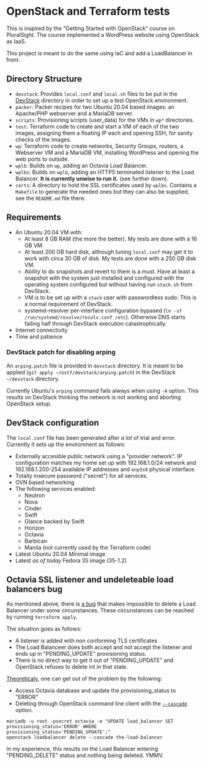 # OpenStack and Terraform tests
This is inspired by the "Getting Started with OpenStack" course on
PluralSight. The course implemented a WordPress website using
OpenStack as IaaS.

This project is meant to do the same using IaC and add a LoadBalancer
in front.

## Directory Structure
* `devstack`: Provides `local.conf` and `local.sh` files to be put in
  the [DevStack](https://docs.openstack.org/devstack/latest/) directory
  in order to set up a test OpenStack environment.
* `packer`: Packer recipes for two Ubuntu 20.04 based images: an
  Apache/PHP webserver and a MariaDB server.
* `scripts`: Provisioning scripts (user_data) for the VMs in `wp*`
  directories.
* `test`: Terraform code to create and start a VM of each of the two
  images, assigning them a floating IP each and opening SSH, for sanity
  checks of the images.
* `wp`: Terraform code to create networks, Security Groups, routers, a
  Webserver VM and a MariaDB VM, installing WordPress and opening the
  web ports to outside.
* `wplb`: Builds on `wp`, adding an Octavia Load Balancer.
* `wplbs`: Builds on `wplb`, adding an HTTPS terminated listener to the
  Load Balancer. **It is currently unwise to run it.** (see further
  down).
* `certs`: A directory to hold the SSL certificates used by `wplbs`.
  Contains a `Makefile` to generate the needed ones but they can also
  be supplied, see the `README.md` file there.

## Requirements
* An Ubuntu 20.04 VM with:
  * At least 8 GB RAM (the more the better). My tests are done with a
    16 GB VM.
  * At least 200 GB hard disk, although tuning `local.conf` may get it
    to work with circa 30 GB of disk. My tests are done with a 250 GB
    disk VM.
  * Ability to do snapshots and revert to them is a must. Have at least
    a snapshot with the system just installed and configured with the
    operating system configured but without having run `stack.sh` from
    DevStack.
  * VM is to be set up with a `stack` user with passwordless sudo. This
    is a normal requirement of DevStack.
  * systemd-resolver per-interface configuration bypased
    (`ln -sf /run/systemd/resolve/resolv.conf /etc`). Otherwise DNS
    starts failing half through DevStack execution catastrophically.
* Internet connectivity
* Time and patience

### DevStack patch for disabling arping
An `arping.patch` file is provided in `devstack` directory. It is meant
to be applied (`git apply ~/ostf/devstack/arping.patch`) in the
DevStack `~/devstack` directory.

Currently Ubuntu's `arping` command fails always when using `-A`
option. This results on DevStack thinking the network is not working
and aborting OpenStack setup.

## DevStack configuration
The `local.conf` file has been generated after *a lot* of trial and
error. Currently it sets up the environment as follows:
* Externally accesible public network using a "provider network". IP
  configuration matches my home set up with 192.168.1.0/24 network and
  192.168.1.200-254 available IP addresses and `enp3s0` physical
  interface.
* Totally insecure password ("secret") for all services.
* OVN based networking
* The following services enabled:
  * Neutron
  * Nova
  * Cinder
  * Swift
  * Glance backed by Swift
  * Horizon
  * Octavia
  * Barbican
  * Manila (not currently used by the Terraform code)
* Latest Ubuntu 20.04 Minimal image
* Latest *as of today* Fedora 35 image (35-1.2)

## Octavia SSL listener and undeleteable load balancers bug
As mentioned above, there is
[a bug](https://storyboard.openstack.org/#!/story/1613956) that makes
impossible to delete a Load Balancer under some circunstances. These
circunstances can be reached by running `terraform apply`.

The situation goes as follows:
* A listener is added with non conforming TLS certificates
* The Load Balanceer does both accept and not accept the listener and
  ends up in "PENDING_UPDATE" provisioning status.
* There is no direct way to get it out of "PENDING_UPDATE" and
  OpenStack refuses to delete int in that state.

[Theoreticaly](https://kb.vmware.com/s/article/83240), one can get out
of the problem by the following:
* Access Octavia database and update the provisioning_status to
  "ERROR"
* Deleting through OpenStack command line client with the
  [`--cascade`](https://bugzilla.redhat.com/show_bug.cgi?id=1712448)
  option.

```
mariadb -u root -psecret octavia -e "UPDATE load_balancer SET provisioning_status='ERROR' WHERE provisioning_status='PENDING_UPDATE';"
openstack loadbalancer delete --cascade the-load-balancer
```

In my experience, this results on the Load Balancer entering
"PENDING_DELETE" status and nothing being deleted. YMMV.
